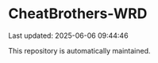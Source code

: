 # CheatBrothers-WRD

Last updated: 2025-06-06 09:44:46

This repository is automatically maintained.
